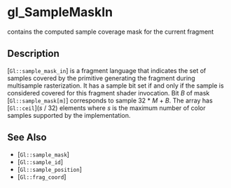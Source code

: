 # gl_SampleMaskIn
contains the computed sample coverage mask for the current fragment

## Description
[`Gl::sample_mask_in`] is a fragment language that indicates the set
  of samples covered by the primitive generating the fragment during
  multisample rasterization. It has a sample bit set if and only if the
  sample is considered covered for this fragment shader invocation. Bit
  *B* of mask [`Gl::sample_mask[m]`] corresponds to sample 32 * *M* +
  *B*. The array has [`Gl::ceil`](*s* / 32) elements where *s* is the
  maximum number of color samples supported by the implementation.

## See Also
- [`Gl::sample_mask`]
- [`Gl::sample_id`]
- [`Gl::sample_position`]
- [`Gl::frag_coord`]
